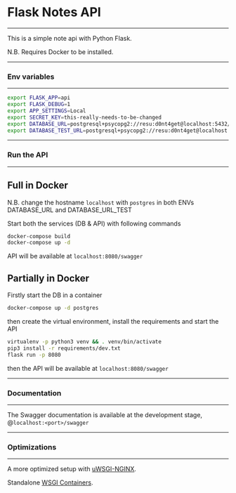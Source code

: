 # Flask Notes API
---------------------
This is a simple note api with Python Flask.

N.B. Requires Docker to be installed.

---

### Env variables
--------------------
```bash
export FLASK_APP=api
export FLASK_DEBUG=1
export APP_SETTINGS=Local
export SECRET_KEY=this-really-needs-to-be-changed
export DATABASE_URL=postgresql+psycopg2://resu:d0nt4get@localhost:5432/notes
export DATABASE_TEST_URL=postgresql+psycopg2://resu:d0nt4get@localhost:5432/notes-test
```

---

### Run the API
---------------
## Full in Docker

N.B. change the hostname ```localhost``` with ```postgres``` in both ENVs DATABASE_URL and DATABASE_URL_TEST 

Start both the services (DB & API) with following commands
```bash
docker-compose build
docker-compose up -d
```
API will be available at ```localhost:8080/swagger```

## Partially in Docker
Firstly start the DB in a container
```bash
docker-compose up -d postgres
```
then create the virtual environment, install the requirements and start the API
```bash
virtualenv -p python3 venv && . venv/bin/activate
pip3 install -r requirements/dev.txt
flask run -p 8080
```
then the API will be available at ```localhost:8080/swagger```

---

### Documentation
-----------------
The Swagger documentation is available at the development stage, @```localhost:<port>/swagger```

---

### Optimizations
-----------------
A more optimized setup with [uWSGI-NGINX](https://flask.palletsprojects.com/en/1.1.x/deploying/uwsgi/).

Standalone [WSGI Containers](https://flask.palletsprojects.com/en/1.1.x/deploying/wsgi-standalone/).